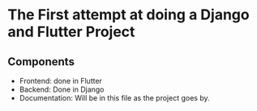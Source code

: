 # The First attempt at doing a Django and Flutter Project
## Components
- Frontend: done in Flutter
- Backend: Done in Django
- Documentation: Will be in this file as the project goes by.